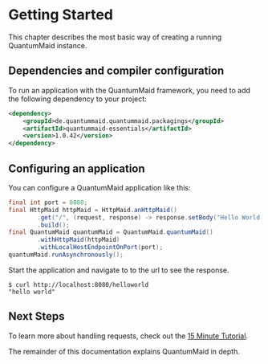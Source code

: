 # Getting Started
This chapter describes the most basic way of creating a running QuantumMaid instance.

## Dependencies and compiler configuration
To run an application with the QuantumMaid framework, you need to add the following dependency to your project:
<!---[CodeSnippet](dependency)-->
```xml
<dependency>
    <groupId>de.quantummaid.quantummaid.packagings</groupId>
    <artifactId>quantummaid-essentials</artifactId>
    <version>1.0.42</version>
</dependency>
```

## Configuring an application

You can configure a QuantumMaid application like this:
<!---[CodeSnippet](configuration)-->
```java
final int port = 8080;
final HttpMaid httpMaid = HttpMaid.anHttpMaid()
        .get("/", (request, response) -> response.setBody("Hello World!"))
        .build();
final QuantumMaid quantumMaid = QuantumMaid.quantumMaid()
        .withHttpMaid(httpMaid)
        .withLocalHostEndpointOnPort(port);
quantumMaid.runAsynchronously();
```
Start the application and navigate to to the url to see the response. 
```
$ curl http://localhost:8080/helloworld
"hello world"
```

## Next Steps

To learn more about handling requests, check out the 
<a href="https://github.com/quantummaid/quantummaid-tutorials/blob/master/basic-tutorial/README.md" target="_blank">15 Minute Tutorial</a>.

The remainder of this documentation explains QuantumMaid in depth.